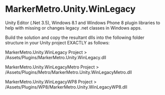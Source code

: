MarkerMetro.Unity.WinLegacy
==============================

Unity Editor (.Net 3.5), Windows 8.1 and Windows Phone 8 plugin libraries to help with missing or changes legacy .net classes in Windows apps. 

Build the solution and copy the resultant dlls into the following folder structure in your Unity project EXACTLY as follows:

MarkerMetro.Unity.WinLegacy Project > /Assets/Plugins/MarkerMetro.Unity.WinLegacy.dll

MarkerMetro.Unity.WinLegacyMetro Project > /Assets/Plugins/Metro/MarkerMetro.Unity.WinLegacyMetro.dll

MarkerMetro.Unity.WinLegacyWP8 Project > /Assets/Plugins/WP8/MarkerMetro.Unity.WinLegacyWP8.dll


